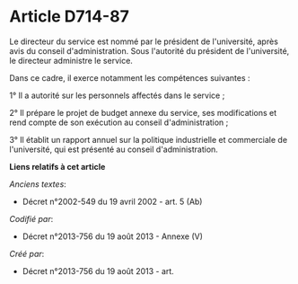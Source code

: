 # Article D714-87

Le directeur du service est nommé par le président de l'université, après avis du conseil d'administration. Sous l'autorité
du président de l'université, le directeur administre le service.

Dans ce cadre, il exerce notamment les compétences suivantes :

1° Il a autorité sur les personnels affectés dans le service ;

2° Il prépare le projet de budget annexe du service, ses modifications et rend compte de son exécution au conseil
d'administration ;

3° Il établit un rapport annuel sur la politique industrielle et commerciale de l'université, qui est présenté au conseil
d'administration.

**Liens relatifs à cet article**

_Anciens textes_:

  - Décret n°2002-549 du 19 avril 2002 - art. 5 (Ab)

_Codifié par_:

  - Décret n°2013-756 du 19 août 2013 -  Annexe (V)

_Créé par_:

  - Décret n°2013-756 du 19 août 2013 - art.
